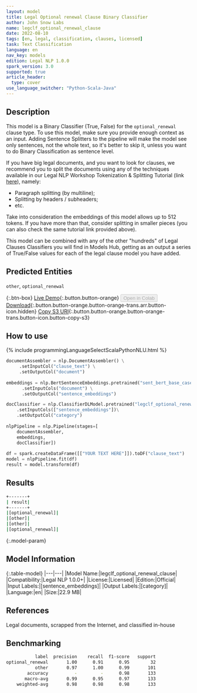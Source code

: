 ```yaml
---
layout: model
title: Legal Optional renewal Clause Binary Classifier
author: John Snow Labs
name: legclf_optional_renewal_clause
date: 2022-08-10
tags: [en, legal, classification, clauses, licensed]
task: Text Classification
language: en
nav_key: models
edition: Legal NLP 1.0.0
spark_version: 3.0
supported: true
article_header:
  type: cover
use_language_switcher: "Python-Scala-Java"
---
```


## Description

This model is a Binary Classifier (True, False) for the `optional_renewal` clause type. To use this model, make sure you provide enough context as an input. Adding Sentence Splitters to the pipeline will make the model see only sentences, not the whole text, so it's better to skip it, unless you want to do Binary Classification as sentence level.

If you have big legal documents, and you want to look for clauses, we recommend you to split the documents using any of the techniques available in our Legal NLP Workshop Tokenization & Splitting Tutorial (link [here](https://github.com/JohnSnowLabs/spark-nlp-workshop/blob/master/legal-nlp/01.Page_Splitting.ipynb)), namely:
- Paragraph splitting (by multiline);
- Splitting by headers / subheaders;
- etc.

Take into consideration the embeddings of this model allows up to 512 tokens. If you have more than that, consider splitting in smaller pieces (you can also check the same tutorial link provided above).

This model can be combined with any of the other "hundreds" of Legal Clauses Classifiers you will find in Models Hub, getting as an output a series of True/False values for each of the legal clause model you have added.

## Predicted Entities

`other`, `optional_renewal`

{:.btn-box}
[Live Demo](https://demo.johnsnowlabs.com/finance/CLASSIFY_LEGAL_CLAUSES/){:.button.button-orange}
<button class="button button-orange" disabled>Open in Colab</button>
[Download](https://s3.amazonaws.com/auxdata.johnsnowlabs.com/legal/models/legclf_optional_renewal_clause_en_1.0.0_3.2_1660122788779.zip){:.button.button-orange.button-orange-trans.arr.button-icon.hidden}
[Copy S3 URI](s3://auxdata.johnsnowlabs.com/legal/models/legclf_optional_renewal_clause_en_1.0.0_3.2_1660122788779.zip){:.button.button-orange.button-orange-trans.button-icon.button-copy-s3}

## How to use



<div class="tabs-box" markdown="1">
{% include programmingLanguageSelectScalaPythonNLU.html %}

```python
documentAssembler = nlp.DocumentAssembler() \
     .setInputCol("clause_text") \
     .setOutputCol("document")
  
embeddings = nlp.BertSentenceEmbeddings.pretrained("sent_bert_base_cased", "en") \
      .setInputCols("document") \
      .setOutputCol("sentence_embeddings")

docClassifier = nlp.ClassifierDLModel.pretrained("legclf_optional_renewal_clause", "en", "legal/models")\
    .setInputCols(["sentence_embeddings"])\
    .setOutputCol("category")
    
nlpPipeline = nlp.Pipeline(stages=[
    documentAssembler, 
    embeddings,
    docClassifier])
 
df = spark.createDataFrame([["YOUR TEXT HERE"]]).toDF("clause_text")
model = nlpPipeline.fit(df)
result = model.transform(df)
```

</div>

## Results

```bash
+-------+
| result|
+-------+
|[optional_renewal]|
|[other]|
|[other]|
|[optional_renewal]|

```

{:.model-param}
## Model Information

{:.table-model}
|---|---|
|Model Name:|legclf_optional_renewal_clause|
|Compatibility:|Legal NLP 1.0.0+|
|License:|Licensed|
|Edition:|Official|
|Input Labels:|[sentence_embeddings]|
|Output Labels:|[category]|
|Language:|en|
|Size:|22.9 MB|

## References

Legal documents, scrapped from the Internet, and classified in-house

## Benchmarking

```bash
           label  precision    recall  f1-score   support
optional_renewal       1.00      0.91      0.95        32
           other       0.97      1.00      0.99       101
        accuracy          -         -      0.98       133
       macro-avg       0.99      0.95      0.97       133
    weighted-avg       0.98      0.98      0.98       133
```